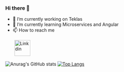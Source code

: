 ### Hi there 👋



- 🔭 I’m currently working on Teklas
- 🌱 I’m currently learning Microservices and Angular
- 📫 How to reach me <br /> <br /> <a style="margin:5px" target="blank" href="https://tr.linkedin.com/in/mehmet-uğur-atmaca-690324177"><img src="https://cdn-icons-png.flaticon.com/512/174/174857.png" alt="Linkdin" width="50" height="50"></img></a>


![Anurag's GitHub stats](https://github-readme-stats.vercel.app/api?username=Atmaca25&show_icons=true&theme=swift)
[![Top Langs](https://github-readme-stats.vercel.app/api/top-langs/?username=Atmaca25&theme=swift)](https://github.com/anuraghazra/github-readme-stats)



<!--
**Atmaca25/Atmaca25** is a ✨ _special_ ✨ repository because its `README.md` (this file) appears on your GitHub profile.

[![Anurag's GitHub stats](https://github-readme-stats.vercel.app/api?username=Atmaca25)](https://github.com/anuraghazra/github-readme-stats)

Here are some ideas to get you started:

- 🔭 I’m currently working on ...
- 🌱 I’m currently learning ...
- 👯 I’m looking to collaborate on ...
- 🤔 I’m looking for help with ...
- 💬 Ask me about ...
- 📫 How to reach me: ...
- 😄 Pronouns: ...
- ⚡ Fun fact: ...
-->
